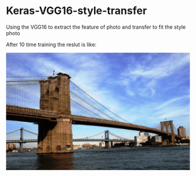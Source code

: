# Keras-VGG16-style-transfer
Using the VGG16 to extract the feature of photo and transfer to fit the style photo

After 10 time training the reslut is like:

![image](https://github.com/johnny7861532/Keras-VGG16-style-transfer/blob/master/image.gif)
